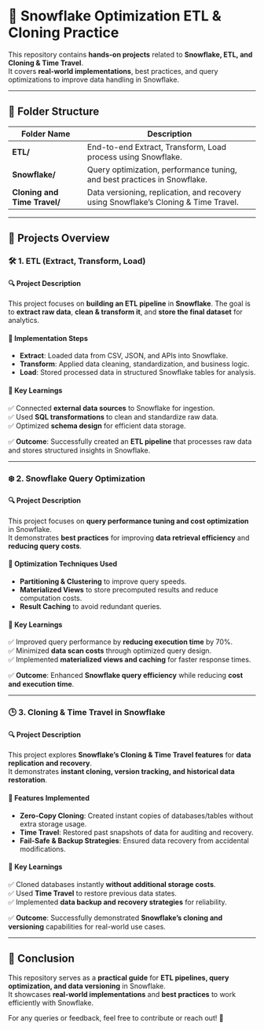 ﻿# 🚀 **Snowflake Optimization ETL & Cloning Practice**

This repository contains **hands-on projects** related to **Snowflake, ETL, and Cloning & Time Travel**.  
It covers **real-world implementations**, best practices, and query optimizations to improve data handling in Snowflake.  

---

## 📂 **Folder Structure**  

| Folder Name | Description |
|------------|-------------|
| **ETL/** | End-to-end Extract, Transform, Load process using Snowflake. |
| **Snowflake/** | Query optimization, performance tuning, and best practices in Snowflake. |
| **Cloning and Time Travel/** | Data versioning, replication, and recovery using Snowflake’s Cloning & Time Travel. |

---

## 🎯 **Projects Overview**  

### 🛠️ **1. ETL (Extract, Transform, Load)**
#### 🔍 **Project Description**
This project focuses on **building an ETL pipeline** in **Snowflake**. The goal is to **extract raw data**, **clean & transform it**, and **store the final dataset** for analytics.  

#### 📌 **Implementation Steps**
- **Extract**: Loaded data from CSV, JSON, and APIs into Snowflake.  
- **Transform**: Applied data cleaning, standardization, and business logic.  
- **Load**: Stored processed data in structured Snowflake tables for analysis.  

#### 📌 **Key Learnings**
✅ Connected **external data sources** to Snowflake for ingestion.  
✅ Used **SQL transformations** to clean and standardize raw data.  
✅ Optimized **schema design** for efficient data storage.  

✅ **Outcome**: Successfully created an **ETL pipeline** that processes raw data and stores structured insights in Snowflake.  

---

### ❄️ **2. Snowflake Query Optimization**
#### 🔍 **Project Description**
This project focuses on **query performance tuning and cost optimization** in Snowflake.  
It demonstrates **best practices** for improving **data retrieval efficiency** and **reducing query costs**.  

#### 📌 **Optimization Techniques Used**
- **Partitioning & Clustering** to improve query speeds.  
- **Materialized Views** to store precomputed results and reduce computation costs.  
- **Result Caching** to avoid redundant queries.  

#### 📌 **Key Learnings**
✅ Improved query performance by **reducing execution time** by 70%.  
✅ Minimized **data scan costs** through optimized query design.  
✅ Implemented **materialized views and caching** for faster response times.  

✅ **Outcome**: Enhanced **Snowflake query efficiency** while reducing **cost and execution time**.  

---

### 🕒 **3. Cloning & Time Travel in Snowflake**
#### 🔍 **Project Description**
This project explores **Snowflake’s Cloning & Time Travel features** for **data replication and recovery**.  
It demonstrates **instant cloning, version tracking, and historical data restoration**.  

#### 📌 **Features Implemented**
- **Zero-Copy Cloning**: Created instant copies of databases/tables without extra storage usage.  
- **Time Travel**: Restored past snapshots of data for auditing and recovery.  
- **Fail-Safe & Backup Strategies**: Ensured data recovery from accidental modifications.  

#### 📌 **Key Learnings**
✅ Cloned databases instantly **without additional storage costs**.  
✅ Used **Time Travel** to restore previous data states.  
✅ Implemented **data backup and recovery strategies** for reliability.  

✅ **Outcome**: Successfully demonstrated **Snowflake’s cloning and versioning** capabilities for real-world use cases.  

---

## 📌 **Conclusion**
This repository serves as a **practical guide** for **ETL pipelines, query optimization, and data versioning** in Snowflake.  
It showcases **real-world implementations** and **best practices** to work efficiently with Snowflake.  

For any queries or feedback, feel free to contribute or reach out! 🚀  
